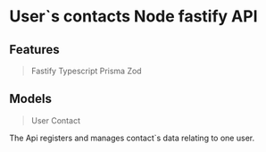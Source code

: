 # User`s contacts Node fastify API

## Features

> Fastify
> Typescript
> Prisma
> Zod

## Models

> User
> Contact

The Api registers and manages contact`s data relating to one user.
